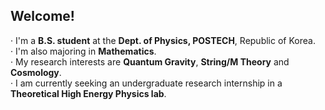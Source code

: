## Welcome!
&middot; I'm a **B.S. student** at the **Dept. of Physics, POSTECH**, Republic of Korea.  
&middot; I'm also majoring in **Mathematics**.  
&middot; My research interests are **Quantum Gravity**, **String/M Theory** and **Cosmology**.  
&middot; I am currently seeking an undergraduate research internship in a **Theoretical High Energy Physics lab**.
